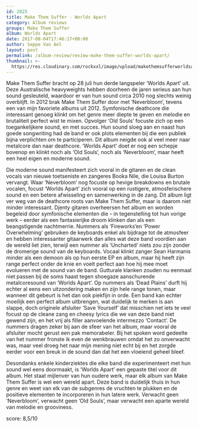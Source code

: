 ```yaml
---
id: 2825
title: Make Them Suffer - Worlds Apart
category: Album reviews
groups: Make Them Suffer
album: Worlds Apart
date: 2017-08-04T17:46:17+00:00
author: Seppe Van Ael
layout: post
permalink: /album-review/review-make-them-suffer-worlds-apart/
thumbnail: >-
  https://res.cloudinary.com/rockxxl/image/upload/makethemsufferworldsapart.jpg
---
```

Make Them Suffer bracht op 28 juli hun derde langspeler ‘Worlds Apart’ uit. Deze Australische heavyweights hebben doorheen de jaren serieus aan hun sound gesleuteld, waardoor er van hun sound circa 2010 nog slechts weinig overblijft. In 2012 brak Make Them Suffer door met ‘Neverbloom’, tevens een van mijn favoriete albums uit 2012. Symfonische deathcore die interessant genoeg klinkt om het genre meer diepte te geven en melodie en brutaliteit perfect wist te mixen. Opvolger ‘Old Souls’ focuste zich op een toegankelijkere sound, en met succes. Hun sound sloeg aan en naast hun goede songwriting had de band er ook plots elementen bij die een publiek bijna verplichten om te participeren. Dit album neigde ook al veel meer naar metalcore dan naar deathcore. ‘Worlds Apart’ doet er nog een schepje bovenop en klinkt noch als ‘Old Souls’, noch als ‘Neverbloom’, maar heeft een heel eigen en moderne sound.

Die moderne sound manifesteert zich vooral in de gitaren en de clean vocals van nieuwe toetseniste en zangeres Booka Nile, die Louisa Burton vervangt. Waar ‘Neverbloom’ nog focuste op hevige breakdowns en brutale vocalen, focust ‘Worlds Apart’ zich vooral op een rustigere, atmosferischere sound en een betere afwisseling en samenwerking in de zang. Dit album ligt ver weg van de deathcore roots van Make Them Suffer, maar is daarom niet minder interessant. Djenty gitaren overheersen het album en worden begeleid door symfonische elementen die – in tegenstelling tot hun vorige werk – eerder als een fantasierijke droom klinken dan als een beangstigende nachtmerrie. Nummers als ‘Fireworks’en ‘Power Overwhelming’ gebruiken de keyboards enkel als bijdrage tot de atmosfeer en hebben interessanter gitaarwerk dan alles wat deze band voordien aan de wereld liet zien, terwijl een nummer als ‘Uncharted’ niets zou zijn zonder de dromerige sound van de keyboards. Vocaal klinkt zanger Sean Harmanis minder als een demoon als op hun eerste EP en album, maar hij heeft zijn range perfect onder de knie en voelt perfect aan hoe hij mee moet evolueren met de sound van de band. Gutturale klanken zouden nu eenmaal niet passen bij de soms haast tegen shoegaze aanschurende metalcoresound van ‘Worlds Apart’. Op nummers als ‘Dead Plains’ durft hij echter al eens een uitzondering maken en zijn hele range tonen, maar wanneer dit gebeurt is het dan ook piekfijn in orde. Een band kan echter moeilijk een perfect album uitbrengen, wat duidelijk te merken is aan slappe, doch originele afsluiter ‘Save Yourself’ dat misschien net iets te veel focust op de cleane zang en cheesy lyrics die we van deze band niet gewend zijn, en het vrij als filler aanvoelende intermezzo ‘Contact’. De nummers dragen zeker bij aan de sfeer van het album, maar vooral de afsluiter mocht gerust een pak memorabeler. Bij het spoken word gedeelte van het nummer fronste ik even de wenkbrauwen omdat het zo onverwacht was, maar veel droeg het naar mijn mening niet echt bij en het zorgde eerder voor een breuk in de sound dan dat het een vloeiend geheel bleef.
  
Desondanks enkele kinderziektes die elke band die experimenteert met hun sound wel eens doormaakt, is ‘Worlds Apart’ een gepaste titel voor dit album. Het staat mijlenver van hun oudere werk, maar elk album van Make Them Suffer is wel een wereld apart. Deze band is duidelijk thuis in hun genre en weet van elk van de subgenres de vruchten te plukken en de positieve elementen te incorporeren in hun latere werk. Verwacht geen ‘Neverbloom’, verwacht geen ‘Old Souls’, maar verwacht een aparte wereld van melodie en grooviness.
  
score: 8,5/10
